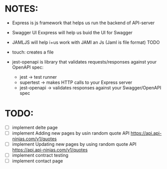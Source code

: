 # NOTES:

- Express is js framework that helps us run the backend of API-server

- Swagger UI Exxpress will help us buid the UI for Swagger

- JAMLJS will help i+us work with JAMl an Js (Jaml is file format) TODO

- touch: creates a file

- jest-openapi is library that validates requests/responses against your OpenAPI spec:
    - jest → test runner
    - supertest → makes HTTP calls to your Express server
    - jest-openapi → validates responses against your Swagger/OpenAPI spec



# TODO:

- [ ] implement delte page
- [ ] implement Adding new pages by usin random quote API https://api.api-ninjas.com/v1/quotes
- [ ] implement Updating new pages by using random quote API https://api.api-ninjas.com/v1/quotes
- [ ] implement contract testing
- [ ] implement contact page